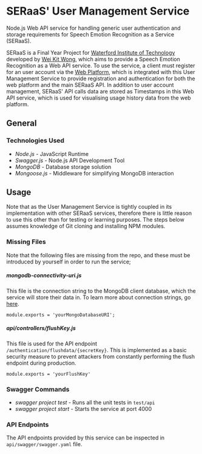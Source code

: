 # SERaaS' User Management Service

Node.js Web API service for handling generic user authentication and storage requirements for Speech Emotion Recognition as a Service (SERaaS).

SERaaS is a Final Year Project for [Waterford Institute of Technology](https://www.wit.ie/) developed by [Wei Kit Wong](https://github.com/andyAndyA), which aims to provide a Speech Emotion Recognition as a Web API service. To use the service, a client must register for an user account via the [Web Platform](https://github.com/SERaaS/SERaaS-Web-Platform), which is integrated with this User Management Service to provide registration and authentication for both the web platform and the main SERaaS API. In addition to user account management, SERaaS' API calls data are stored as Timestamps in this Web API service, which is used for visualising usage history data from the web platform.

## General

### Technologies Used

* *Node.js* - JavaScript Runtime
* *Swagger.js* - Node.js API Development Tool
* *MongoDB* - Database storage solution
* *Mongoose.js* - Middleware for simplifying MongoDB interaction

## Usage

Note that as the User Management Service is tightly coupled in its implementation with other SERaaS services, therefore there is little reason to use this other than for testing or learning purposes. The steps below assumes knowledge of Git cloning and installing NPM modules.

### Missing Files

Note that the following files are missing from the repo, and these must be introduced by yourself in order to run the service;

##### *mongodb-connectivity-uri.js*

This file is the connection string to the MongoDB client database, which the service will store their data in. To learn more about connection strings, go [here](https://docs.mongodb.com/manual/reference/connection-string/).

```
module.exports = 'yourMongoDatabaseURI';
```

##### *api/controllers/flushKey.js*

This file is used for the API endpoint `/authentication/flushdata/{secretKey}`. This is implemented as a basic security measure to prevent attackers from constantly performing the flush endpoint during production.

```
module.exports = 'yourFlushKey'
```

### Swagger Commands

* *swagger project test* - Runs all the unit tests in `test/api`
* *swagger project start* - Starts the service at port 4000

### API Endpoints

The API endpoints provided by this service can be inspected in `api/swagger/swagger.yaml` file.